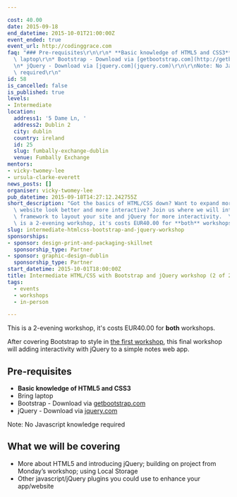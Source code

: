 ```yaml
---

cost: 40.00
date: 2015-09-18
end_datetime: 2015-10-01T21:00:00Z
event_ended: true
event_url: http://codinggrace.com
faq: "### Pre-requisites\r\n\r\n* **Basic knowledge of HTML5 and CSS3**\r\n* Bring\
  \ laptop\r\n* Bootstrap - Download via [getbootstrap.com](http://getbootstrap.com/)\r\
  \n* jQuery - Download via [jquery.com](jquery.com)\r\n\r\nNote: No Javascript knowledge\
  \ required\r\n"
id: 58
is_cancelled: false
is_published: true
levels:
- Intermediate
location:
  address1: '5 Dame Ln, '
  address2: Dublin 2
  city: dublin
  country: ireland
  id: 25
  slug: fumbally-exchange-dublin
  venue: Fumbally Exchange
mentors:
- vicky-twomey-lee
- ursula-clarke-everett
news_posts: []
organiser: vicky-twomey-lee
pub_datetime: 2015-09-18T14:27:12.242755Z
short_description: "Got the basics of HTML/CSS down? Want to expand more to make your\
  \ website look better and more interactive? Join us where we will introduce a popular\
  \ framework to layout your site and jQuery for more interactivity.  \r\n\r\nThis\
  \ is a 2-evening workshop, it's costs EUR40.00 for **both** workshops."
slug: intermediate-htmlcss-bootstrap-and-jquery-workshop
sponsorships:
- sponsor: design-print-and-packaging-skillnet
  sponsorship_type: Partner
- sponsor: graphic-design-dublin
  sponsorship_type: Partner
start_datetime: 2015-10-01T18:00:00Z
title: Intermediate HTML/CSS with Bootstrap and jQuery workshop (2 of 2)
tags:
  - events
  - workshops
  - in-person

---
```


This is a 2-evening workshop, it's costs EUR40.00 for **both** workshops.

After covering Bootstrap to style in [the first workshop](http://www.codinggrace.com/events/intermediate-htmlcss-bootstrap-and-jquery-workshop/57/), this final workshop will adding interactivity with jQuery to a simple notes web app.

## Pre-requisites
* **Basic knowledge of HTML5 and CSS3**
* Bring laptop
* Bootstrap - Download via [getbootstrap.com](http://getbootstrap.com/)
* jQuery - Download via [jquery.com](jquery.com)

Note: No Javascript knowledge required

## What we will be covering

* More about HTML5 and introducing jQuery; building on project from Monday’s workshop; using Local Storage
* Other javascript/jQuery plugins you could use to enhance your app/website